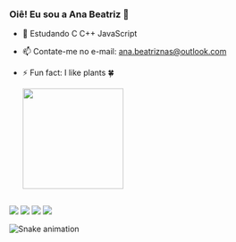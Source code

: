 ###        Oiê! Eu sou a Ana Beatriz 👋

- 🌱 Estudando C C++ JavaScript 
- 📫 Contate-me no e-mail: ana.beatriznas@outlook.com
- ⚡ Fun fact: I like plants 🍀

  <div 
  <a href="https://github.com/abznascimento">
  <img height="180em" src="https://github-readme-stats.vercel.app/api?username=abznascimento&show_icons=true&theme=onedark&include_all_commits=true&count_private=true"/>
  </div>

 ##
 
  <div> 
  <a href="https:https://instagram.com/abz_nascimento/" target="_blank"><img src="https://img.shields.io/badge/-Instagram-%23E4405F?style=for-the-badge&logo=instagram&logoColor=white" target="_blank"></a>
  <a href="https://www.facebook.com/profile.php?id=100058851767238"><img src=https://img.shields.io/badge/Facebook-1877F2?style=for-the-badge&logo=facebook&logoColor=white target="_blank"></a> 
  <a href ="mailto:ana.beatriznas@outlook.com"><img src=https://img.shields.io/badge/Microsoft_Outlook-0078D4?style=for-the-badge&logo=microsoft-outlook&logoColor=white target="_blank"></a>
  <a href="https://discord.gg/CGAfkWNU2p" target="_blank"><img src="https://img.shields.io/badge/Discord-7289DA?style=for-the-badge&logo=discord&logoColor=white" target="_blank">   </a>
  
  ![Snake animation](https://github.com/abznascimento/abznascimento/blob/output/github-contribution-grid-snake.svg)
